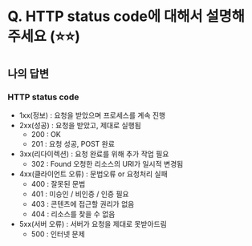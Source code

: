 # Q. HTTP status code에 대해서 설명해 주세요   (⭐⭐)

## 나의 답변

### HTTP status code
- 1xx(정보) : 요청을 받았으며 프로세스를 계속 진행
- 2xx(성공) : 요청을 받았고, 제대로 실행됨
  - 200 : OK
  - 201 : 요청 성공, POST 완료
- 3xx(리다이렉션) : 요청 완료를 위해 추가 작업 필요
    - 302 : Found 오청한 리소스의 URI가 일시적 변경됨
- 4xx(클라이언트 오류) : 문법오류 or 요청처리 실패
    - 400 : 잘못된 문법
    - 401 : 미승인 / 비인증 / 인증 필요
    - 403 : 콘텐츠에 접근할 권리가 없음
    - 404 : 리소스를 찾을 수 없음
- 5xx(서버 오류) : 서버가 요청을 제대로 못받아드림
    - 500 : 인터넷 문제
